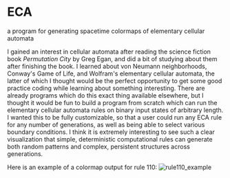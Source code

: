 # ECA
a program for generating spacetime colormaps of elementary cellular automata

I gained an interest in cellular automata after reading the science fiction book _Permutation City_ by Greg Egan, and did a bit of studying about them after
finishing the book. I learned about von Neumann neighborhoods, Conway's Game of Life, and Wolfram's elementary cellular automata, the latter of which I thought
would be the perfect opportunity to get some good practice coding while learning about something interesting. There are already programs which do this exact thing
available elsewhere, but I thought it would be fun to build a program from scratch which can run the elementary cellular automata rules on binary input states
of arbitrary length. I wanted this to be fully customizable, so that a user could run any ECA rule for any number of generations, as well as being able to select
various boundary conditions. I think it is extremely interesting to see such a clear visualization that simple, deterministic computational rules can generate
both random patterns and complex, persistent structures across generations.

Here is an example of a colormap output for rule 110:
![rule110_example](https://user-images.githubusercontent.com/33963737/172966363-37ddc5d7-dbc2-443d-a601-2b43f0935051.png)

